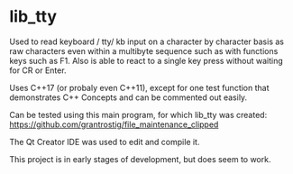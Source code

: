 # lib_tty

Used to read keyboard / tty/ kb input on a character by character basis as raw characters even within a multibyte sequence such as with functions keys such as F1.
Also is able to react to a single key press without waiting for CR or Enter.

Uses C++17 (or probaly even C++11), except for one test function that demonstrates C++ Concepts and can be commented out easily.

Can be tested using this main program, for which lib_tty was created: https://github.com/grantrostig/file_maintenance_clipped

The Qt Creator IDE was used to edit and compile it.

This project is in early stages of development, but does seem to work.
